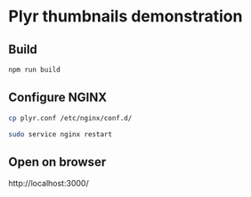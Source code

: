 # Plyr thumbnails demonstration

## Build
```bash
npm run build
```

## Configure NGINX
```bash
cp plyr.conf /etc/nginx/conf.d/

sudo service nginx restart
```

## Open on browser

http://localhost:3000/